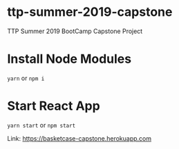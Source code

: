 # ttp-summer-2019-capstone
TTP Summer 2019 BootCamp Capstone Project

# Install Node Modules
`yarn` or `npm i`
# Start React App
`yarn start` or `npm start`

Link: https://basketcase-capstone.herokuapp.com
